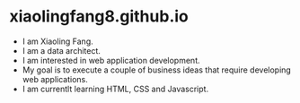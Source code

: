 # xiaolingfang8.github.io
- I am Xiaoling Fang.
- I am a data architect.
- I am interested in web application development.
- My goal is to execute a couple of business ideas that require developing web applications.
- I am currentlt learning HTML, CSS and Javascript.
